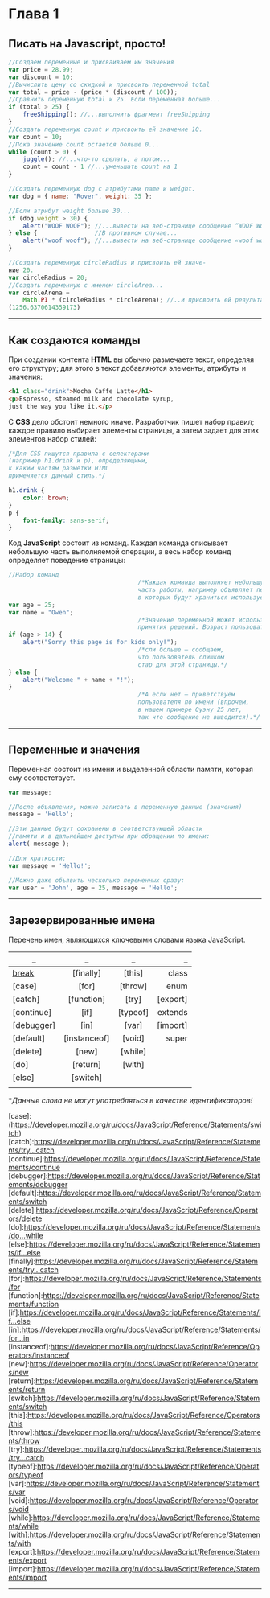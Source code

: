 # Глава 1



## Писать на Javascript, просто!

```js
//Создаем переменные и присваиваем им значения
var price = 28.99;
var discount = 10;
//Вычислить цену со скидкой и присвоить переменной total
var total = price - (price * (discount / 100));
//Сравнить переменную total и 25. Если переменная больше...
if (total > 25) {
    freeShipping(); //...выполнить фрагмент freeShipping
}
//Создать переменную count и присвоить ей значение 10.
var count = 10;
//Пока значение count остается больше 0...
while (count > 0) {
    juggle(); //...что-то сделать, а потом...
    count = count - 1 //...уменьшать count на 1
}

//Создать переменную dog с атрибутами name и weight.
var dog = { name: "Rover", weight: 35 };

//Если атрибут weight больше 30...
if (dog.weight > 30) {
    alert("WOOF WOOF"); //...вывести на веб-странице сообщение “WOOF WOOF»
} else {                //В противном случае...
    alert("woof woof"); //...вывести на веб-странице сообщение «woof woof»
}

//Создать переменную circleRadius и присвоить ей значе-
ние 20.
var circleRadius = 20;
//Создать переменную с именем circleArea...
var circleArena =
    Math.PI * (circleRadius * circleArena); //..и присвоить ей результат выражения
(1256.6370614359173)
```

---

## Как создаются команды

При создании контента **HTML** вы обычно размечаете текст, определяя его структуру;
для этого в текст добавляются элементы, атрибуты и значения:

```html
<h1 class="drink">Mocha Caffe Latte</h1>
<p>Espresso, steamed milk and chocolate syrup,
just the way you like it.</p>
```

С **CSS** дело обстоит немного иначе. Разработчик пишет набор правил; каждое
правило выбирает элементы страницы, а затем задает для этих элементов набор
стилей:

```css
/*Для CSS пишутся правила c селекторами 
(например h1.drink и p), определяющими,
к каким частям разметки HTML 
применяется данный стиль.*/

h1.drink {
    color: brown;
}
p {
    font-family: sans-serif;
}
```

Код **JavaScript** состоит из команд. Каждая команда описывает небольшую часть
выполняемой операции, а весь набор команд определяет поведение страницы:

```js
//Набор команд
                                    /*Каждая команда выполняет небольшую
                                    часть работы, например объявляет переменные,
                                    в которых будут храниться используемые значения.*/
var age = 25;
var name = "Owen";
                                    /*Значение переменной может использоваться для 
                                    принятия решений. Возраст пользователя больше 14?*/
if (age > 14) {
    alert("Sorry this page is for kids only!"); 
                                    /*сли больше — сообщаем, 
                                    что пользователь слишком
                                    стар для этой страницы.*/
} else {                            
    alert("Welcome " + name + "!"); 
}                                      
                                    /*А если нет — приветствуем
                                    пользователя по имени (впрочем,
                                    в нашем примере Оуэну 25 лет,
                                    так что сообщение не выводится).*/

```

---

## Переменные и значения

Переменная состоит из имени и выделенной области памяти, которая ему соответствует.

```js
var message;

//После объявления, можно записать в переменную данные (значения)
message = 'Hello';

//Эти данные будут сохранены в соответствующей области 
//памяти и в дальнейшем доступны при обращении по имени:
alert( message );

//Для краткости:
var message = 'Hello!';

//Можно даже объявить несколько переменных сразу:
var user = 'John', age = 25, message = 'Hello';
```

---

## Зарезервированные имена

  Перечень имен, являющихся ключевыми словами языка JavaScript.

  _          |_             |_         |_        |
  -----------|:------------:|:--------:|--------:|
  [break]    | [finally]    | [this]   |class    |
  [case]     | [for]        | [throw]  |enum     |
  [catch]    | [function]   | [try]    |[export] |
  [continue] | [if]         | [typeof] |extends  |
  [debugger] | [in]         | [var]    |[import] |
  [default]  | [instanceof] | [void]   |super    |
  [delete]   | [new]        | [while]  |         |
  [do]       | [return]     | [with]   |         |
  [else]     | [switch]     |          |         |
             |              |          |         |

  **Данные слова не могут употребляться в качестве идентификаторов!*

[break]:(https://developer.mozilla.org/ru/docs/JavaScript/Reference/Statements/break)
[case]:(https://developer.mozilla.org/ru/docs/JavaScript/Reference/Statements/switch)  [catch]:https://developer.mozilla.org/ru/docs/JavaScript/Reference/Statements/try...catch
[continue]:https://developer.mozilla.org/ru/docs/JavaScript/Reference/Statements/continue
  [debugger]:https://developer.mozilla.org/ru/docs/JavaScript/Reference/Statements/debugger
  [default]:https://developer.mozilla.org/ru/docs/JavaScript/Reference/Statements/switch
  [delete]:https://developer.mozilla.org/ru/docs/JavaScript/Reference/Operators/delete
  [do]:https://developer.mozilla.org/ru/docs/JavaScript/Reference/Statements/do...while
  [else]:https://developer.mozilla.org/ru/docs/JavaScript/Reference/Statements/if...else
  [finally]:https://developer.mozilla.org/ru/docs/JavaScript/Reference/Statements/try...catch
  [for]:https://developer.mozilla.org/ru/docs/JavaScript/Reference/Statements/for
  [function]:https://developer.mozilla.org/ru/docs/JavaScript/Reference/Statements/function
  [if]:https://developer.mozilla.org/ru/docs/JavaScript/Reference/Statements/if...else
  [in]:https://developer.mozilla.org/ru/docs/JavaScript/Reference/Statements/for...in
  [instanceof]:https://developer.mozilla.org/ru/docs/JavaScript/Reference/Operators/instanceof
  [new]:https://developer.mozilla.org/ru/docs/JavaScript/Reference/Operators/new
  [return]:https://developer.mozilla.org/ru/docs/JavaScript/Reference/Statements/return
  [switch]:https://developer.mozilla.org/ru/docs/JavaScript/Reference/Statements/switch
  [this]:https://developer.mozilla.org/ru/docs/JavaScript/Reference/Operators/this
  [throw]:https://developer.mozilla.org/ru/docs/JavaScript/Reference/Statements/throw
  [try]:https://developer.mozilla.org/ru/docs/JavaScript/Reference/Statements/try...catch
  [typeof]:https://developer.mozilla.org/ru/docs/JavaScript/Reference/Operators/typeof
  [var]:https://developer.mozilla.org/ru/docs/JavaScript/Reference/Statements/var
  [void]:https://developer.mozilla.org/ru/docs/JavaScript/Reference/Operators/void
  [while]:https://developer.mozilla.org/ru/docs/JavaScript/Reference/Statements/while
  [with]:https://developer.mozilla.org/ru/docs/JavaScript/Reference/Statements/with
  [export]:https://developer.mozilla.org/ru/docs/JavaScript/Reference/Statements/export
  [import]:https://developer.mozilla.org/ru/docs/JavaScript/Reference/Statements/import

---
































